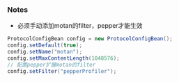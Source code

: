 ### Notes
* 必须手动添加motan的filter，pepper才能生效
```java
ProtocolConfigBean config = new ProtocolConfigBean();
config.setDefault(true);
config.setName("motan");
config.setMaxContentLength(1048576);
// 配置pepper扩展motan的filter
config.setFilter("pepperProfiler");
```